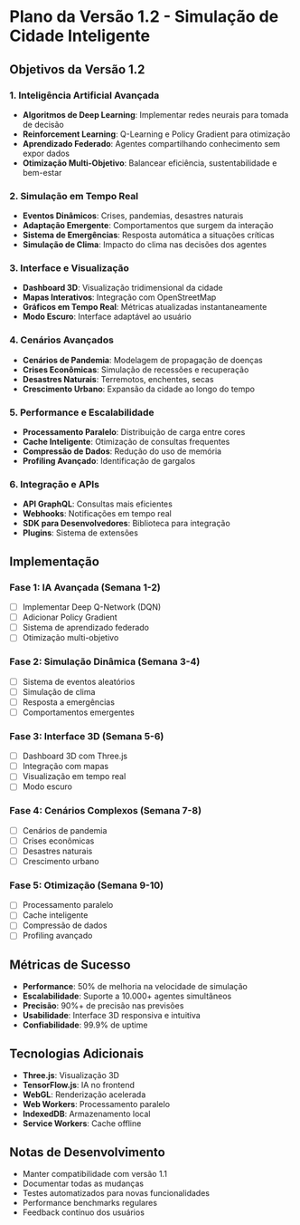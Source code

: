 # Plano da Versão 1.2 - Simulação de Cidade Inteligente

##  Objetivos da Versão 1.2

### 1. **Inteligência Artificial Avançada**
- **Algoritmos de Deep Learning**: Implementar redes neurais para tomada de decisão
- **Reinforcement Learning**: Q-Learning e Policy Gradient para otimização
- **Aprendizado Federado**: Agentes compartilhando conhecimento sem expor dados
- **Otimização Multi-Objetivo**: Balancear eficiência, sustentabilidade e bem-estar

### 2. **Simulação em Tempo Real**
- **Eventos Dinâmicos**: Crises, pandemias, desastres naturais
- **Adaptação Emergente**: Comportamentos que surgem da interação
- **Sistema de Emergências**: Resposta automática a situações críticas
- **Simulação de Clima**: Impacto do clima nas decisões dos agentes

### 3. **Interface e Visualização**
- **Dashboard 3D**: Visualização tridimensional da cidade
- **Mapas Interativos**: Integração com OpenStreetMap
- **Gráficos em Tempo Real**: Métricas atualizadas instantaneamente
- **Modo Escuro**: Interface adaptável ao usuário

### 4. **Cenários Avançados**
- **Cenários de Pandemia**: Modelagem de propagação de doenças
- **Crises Econômicas**: Simulação de recessões e recuperação
- **Desastres Naturais**: Terremotos, enchentes, secas
- **Crescimento Urbano**: Expansão da cidade ao longo do tempo

### 5. **Performance e Escalabilidade**
- **Processamento Paralelo**: Distribuição de carga entre cores
- **Cache Inteligente**: Otimização de consultas frequentes
- **Compressão de Dados**: Redução do uso de memória
- **Profiling Avançado**: Identificação de gargalos

### 6. **Integração e APIs**
- **API GraphQL**: Consultas mais eficientes
- **Webhooks**: Notificações em tempo real
- **SDK para Desenvolvedores**: Biblioteca para integração
- **Plugins**: Sistema de extensões

##  Implementação

### Fase 1: IA Avançada (Semana 1-2)
- [ ] Implementar Deep Q-Network (DQN)
- [ ] Adicionar Policy Gradient
- [ ] Sistema de aprendizado federado
- [ ] Otimização multi-objetivo

### Fase 2: Simulação Dinâmica (Semana 3-4)
- [ ] Sistema de eventos aleatórios
- [ ] Simulação de clima
- [ ] Resposta a emergências
- [ ] Comportamentos emergentes

### Fase 3: Interface 3D (Semana 5-6)
- [ ] Dashboard 3D com Three.js
- [ ] Integração com mapas
- [ ] Visualização em tempo real
- [ ] Modo escuro

### Fase 4: Cenários Complexos (Semana 7-8)
- [ ] Cenários de pandemia
- [ ] Crises econômicas
- [ ] Desastres naturais
- [ ] Crescimento urbano

### Fase 5: Otimização (Semana 9-10)
- [ ] Processamento paralelo
- [ ] Cache inteligente
- [ ] Compressão de dados
- [ ] Profiling avançado

##  Métricas de Sucesso

- **Performance**: 50% de melhoria na velocidade de simulação
- **Escalabilidade**: Suporte a 10.000+ agentes simultâneos
- **Precisão**: 90%+ de precisão nas previsões
- **Usabilidade**: Interface 3D responsiva e intuitiva
- **Confiabilidade**: 99.9% de uptime

##  Tecnologias Adicionais

- **Three.js**: Visualização 3D
- **TensorFlow.js**: IA no frontend
- **WebGL**: Renderização acelerada
- **Web Workers**: Processamento paralelo
- **IndexedDB**: Armazenamento local
- **Service Workers**: Cache offline

##  Notas de Desenvolvimento

- Manter compatibilidade com versão 1.1
- Documentar todas as mudanças
- Testes automatizados para novas funcionalidades
- Performance benchmarks regulares
- Feedback contínuo dos usuários
